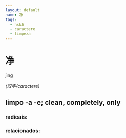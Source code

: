 ```yaml
--- 
layout: default
name: 净 
tags: 
  - hsk6
  - caractere
  - limpeza
--- 
```

# 净 
jìng  
 
*(汉字/caractere)*  
## limpo -a -e; clean, completely, only 
### radicais: 
### relacionados: 

